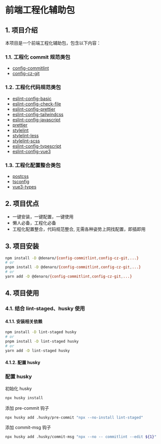 # 前端工程化辅助包

## 1. 项目介绍

本项目是一个前端工程化辅助包，包含以下内容：

### 1.1. 工程化 commit 规范类包

- [config-commitlint](./packages/commitlint/README.md)
- [config-cz-git](./packages/cz-git/README.md)

### 1.2. 工程化代码规范类包

- [eslint-config-basic](./packages/basic/README.md)
- [eslint-config-check-file](./packages/check-file/README.md)
- [eslint-config-prettier](./packages/eslint-prettier/README.md)
- [eslint-config-tailwindcss](./packages/eslint-tailwindcss/README.md)
- [eslint-config-javascript](./packages/javascript/README.md)
- [prettier](./packages/prettier/README.md)
- [stylelint](./packages/stylelint/README.md)
- [stylelint-less](./packages/stylelint-less/README.md)
- [stylelint-scss](./packages/stylelint-scss/README.md)
- [eslint-config-typescript](./packages/typescript/README.md)
- [eslint-config-vue3](./packages/vue3/README.md)

### 1.3. 工程化配置整合类包

- [postcss](./packages/postcss/README.md)
- [tsconfig](./packages/tsconfig/README.md)
- [vue3-types](./packages/vue3-types/README.md)

## 2. 项目优点

- 一键安装，一键配置，一键使用
- 懒人必备，工程化必备
- 工程化配置整合，代码规范整合, 无需各种姿势上网找配置，即插即用

## 3. 项目安装

```bash
npm install -D @denaro/{config-commitlint,config-cz-git,...}
# or
pnpm install -D @denaro/{config-commitlint,config-cz-git,...}
# or
yarn add -D @denaro/{config-commitlint,config-cz-git,...}
```

## 4. 项目使用

### 4.1. 结合 lint-staged、husky 使用

#### 4.1.1. 安装相关依赖

```bash
npm install -D lint-staged husky
# or
pnpm install -D lint-staged husky
# or
yarn add -D lint-staged husky
```

#### 4.1.2. 配置 husky

### 配置 husky

初始化 husky

```bash
npx husky install
```

添加 pre-commit 钩子

```bash
npx husky add .husky/pre-commit "npx --no-install lint-staged"
```

添加 commit-msg 钩子

```bash
npx husky add .husky/commit-msg "npx --no -- commitlint --edit ${1}"
```
